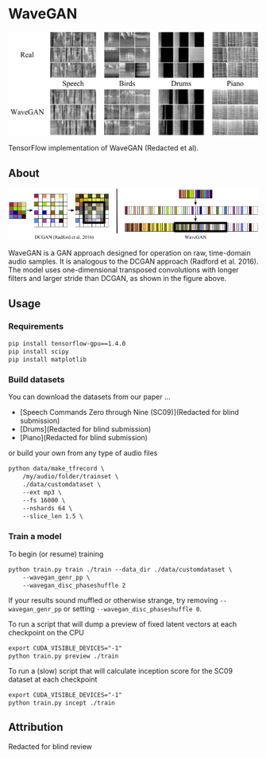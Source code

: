 # WaveGAN

<img src="static/results.png"/>

TensorFlow implementation of WaveGAN (Redacted et al).

## About

<img src="static/wavegan.png"/>

WaveGAN is a GAN approach designed for operation on raw, time-domain audio samples. It is analogous to the DCGAN approach (Radford et al. 2016). The model uses one-dimensional transposed convolutions with longer filters and larger stride than DCGAN, as shown in the figure above.

## Usage

### Requirements

```
pip install tensorflow-gpu==1.4.0
pip install scipy
pip install matplotlib
```

### Build datasets

You can download the datasets from our paper ...

- [Speech Commands Zero through Nine (SC09)](Redacted for blind submission)
- [Drums](Redacted for blind submission)
- [Piano](Redacted for blind submission)

or build your own from any type of audio files

```
python data/make_tfrecord \
	/my/audio/folder/trainset \
	./data/customdataset \
	--ext mp3 \
	--fs 16000 \
	--nshards 64 \
	--slice_len 1.5 \
```

### Train a model

To begin (or resume) training

```
python train.py train ./train --data_dir ./data/customdataset \
	--wavegan_genr_pp \
	--wavegan_disc_phaseshuffle 2
```

If your results sound muffled or otherwise strange, try removing `--wavegan_genr_pp` or setting `--wavegan_disc_phaseshuffle 0`. 

To run a script that will dump a preview of fixed latent vectors at each checkpoint on the CPU

```
export CUDA_VISIBLE_DEVICES="-1"
python train.py preview ./train
```

To run a (slow) script that will calculate inception score for the SC09 dataset at each checkpoint

```
export CUDA_VISIBLE_DEVICES="-1"
python train.py incept ./train
```

## Attribution

Redacted for blind review
